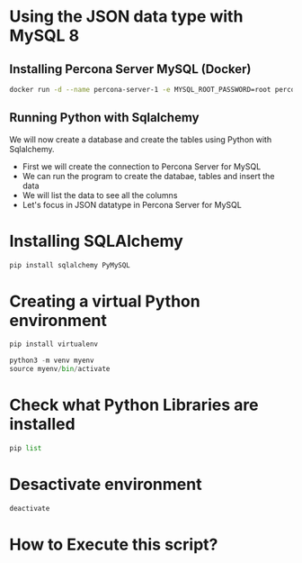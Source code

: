 # Using the JSON data type with MySQL 8

## Installing Percona Server MySQL (Docker)

```bash
docker run -d --name percona-server-1 -e MYSQL_ROOT_PASSWORD=root percona/percona-server:8.0
```

## Running Python with Sqlalchemy

We will now create a database and create the tables using Python with Sqlalchemy.

- First we will create the connection to Percona Server for MySQL
- We can run the program to create the databae, tables and insert the data
- We will list the data to see all the columns
- Let's focus in JSON datatype in Percona Server for MySQL

# Installing SQLAlchemy

```bash
pip install sqlalchemy PyMySQL
```

# Creating a virtual Python environment

```python
pip install virtualenv

python3 -m venv myenv
source myenv/bin/activate
```

# Check what Python Libraries are installed

```python
pip list
```

# Desactivate environment

```python
deactivate
```

# How to Execute this script?
